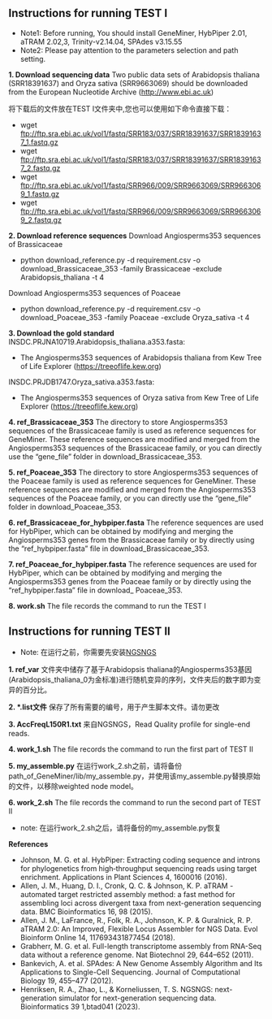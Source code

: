 ## Instructions for running TEST I

- Note1: Before running, You should install GeneMiner, HybPiper 2.01, aTRAM 2.02,3, Trinity-v2.14.04, SPAdes v3.15.55
- Note2: Please pay attention to the parameters selection and path setting.

**1. Download sequencing data**
Two public data sets of Arabidopsis thaliana (SRR18391637) and Oryza sativa (SRR9663069) should be downloaded from the European Nucleotide Archive (http://www.ebi.ac.uk)

将下载后的文件放在TEST I文件夹中,您也可以使用如下命令直接下载：

- wget ftp://ftp.sra.ebi.ac.uk/vol1/fastq/SRR183/037/SRR18391637/SRR18391637_1.fastq.gz
- wget ftp://ftp.sra.ebi.ac.uk/vol1/fastq/SRR183/037/SRR18391637/SRR18391637_2.fastq.gz
- wget ftp://ftp.sra.ebi.ac.uk/vol1/fastq/SRR966/009/SRR9663069/SRR9663069_1.fastq.gz
- wget ftp://ftp.sra.ebi.ac.uk/vol1/fastq/SRR966/009/SRR9663069/SRR9663069_2.fastq.gz

**2. Download reference sequences**
Download Angiosperms353 sequences of Brassicaceae
- python download_reference.py -d requirement.csv -o download_Brassicaceae_353 -family Brassicaceae  -exclude Arabidopsis_thaliana  -t 4

Download Angiosperms353 sequences of Poaceae
- python download_reference.py -d requirement.csv -o download_Poaceae_353 -family Poaceae -exclude Oryza_sativa  -t 4


**3. Download the gold standard**
INSDC.PRJNA10719.Arabidopsis_thaliana.a353.fasta:
- The Angiosperms353 sequences of Arabidopsis thaliana from Kew Tree of Life Explorer (https://treeoflife.kew.org)

INSDC.PRJDB1747.Oryza_sativa.a353.fasta:
- The Angiosperms353 sequences of Oryza sativa from Kew Tree of Life Explorer (https://treeoflife.kew.org)

**4. ref_Brassicaceae_353**
The directory to store Angiosperms353 sequences of the Brassicaceae family is used as reference sequences for GeneMiner. These reference sequences are modified and merged from the Angiosperms353 sequences of the Brassicaceae family, or you can directly use the “gene_file” folder in download_Brassicaceae_353.


**5. ref_Poaceae_353**
The directory to store Angiosperms353 sequences of the Poaceae family is used as reference sequences for GeneMiner. These reference sequences are modified and merged from the Angiosperms353 sequences of the Poaceae family, or you can directly use the “gene_file” folder in download_Poaceae_353.


**6. ref_Brassicaceae_for_hybpiper.fasta**
The reference sequences are used for HybPiper, which can be obtained by modifying and merging the Angiosperms353 genes from the Brassicaceae family or by directly using the “ref_hybpiper.fasta” file in download_Brassicaceae_353.


**7. ref_Poaceae_for_hybpiper.fasta**
The reference sequences are used for HybPiper, which can be obtained by modifying and merging the Angiosperms353 genes from the Poaceae family or by directly using the “ref_hybpiper.fasta” file in download_ Poaceae_353.


**8. work.sh**
The file records the command to run the TEST I 



## Instructions for running TEST II
- Note: 在运行之前，你需要先安装[NGSNGS](https://github.com/RAHenriksen/NGSNGS)

**1. ref_var**
文件夹中储存了基于Arabidopsis thaliana的Angiosperms353基因(Arabidopsis_thaliana_0为金标准)进行随机变异的序列，文件夹后的数字即为变异的百分比。

**2. \*.list文件**
保存了所有需要的编号，用于产生脚本文件。请勿更改

**3. AccFreqL150R1.txt**
来自NGSNGS，Read Quality profile for single-end reads.

**4. work_1.sh**
The file records the command to run the first part of TEST II

**5. my_assemble.py**
在运行work_2.sh之前，请将备份path_of_GeneMiner/lib/my_assemble.py，并使用该my_assemble.py替换原始的文件，以移除weighted node model。

**6. work_2.sh**
The file records the command to run the second part of TEST II
- note: 在运行work_2.sh之后，请将备份的my_assemble.py恢复

**References**
- Johnson, M. G. et al. HybPiper: Extracting coding sequence and introns for phylogenetics from high‐throughput sequencing reads using target enrichment. Applications in Plant Sciences 4, 1600016 (2016).
- Allen, J. M., Huang, D. I., Cronk, Q. C. & Johnson, K. P. aTRAM - automated target restricted assembly method: a fast method for assembling loci across divergent taxa from next-generation sequencing data. BMC Bioinformatics 16, 98 (2015).
- Allen, J. M., LaFrance, R., Folk, R. A., Johnson, K. P. & Guralnick, R. P. aTRAM 2.0: An Improved, Flexible Locus Assembler for NGS Data. Evol Bioinform Online 14, 117693431877454 (2018).
- Grabherr, M. G. et al. Full-length transcriptome assembly from RNA-Seq data without a reference genome. Nat Biotechnol 29, 644–652 (2011).
- Bankevich, A. et al. SPAdes: A New Genome Assembly Algorithm and Its Applications to Single-Cell Sequencing. Journal of Computational Biology 19, 455–477 (2012).
- Henriksen, R. A., Zhao, L., & Korneliussen, T. S. NGSNGS: next-generation simulator for next-generation sequencing data. Bioinformatics 39 1,btad041 (2023).


 






